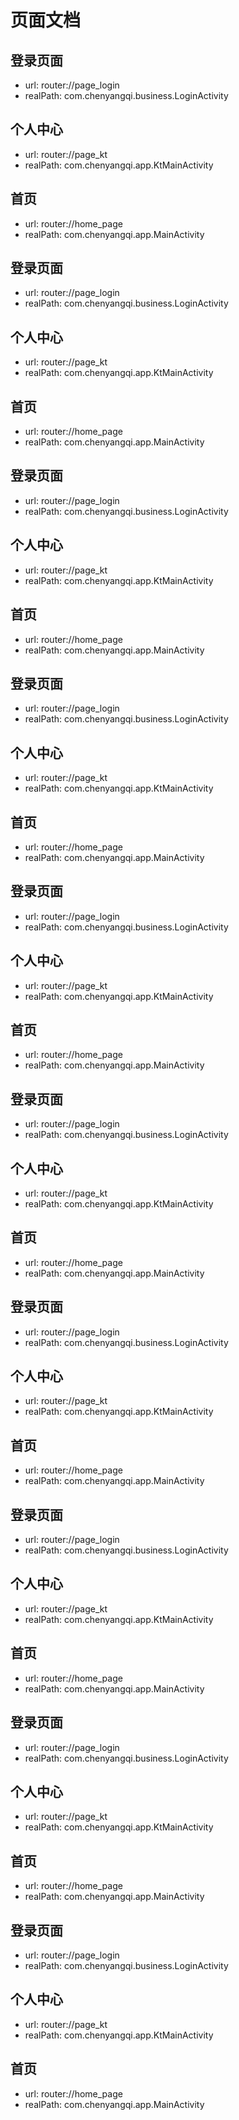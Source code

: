# 页面文档

## 登录页面 
- url: router://page_login 
- realPath: com.chenyangqi.business.LoginActivity 

## 个人中心 
- url: router://page_kt 
- realPath: com.chenyangqi.app.KtMainActivity 

## 首页 
- url: router://home_page 
- realPath: com.chenyangqi.app.MainActivity 

## 登录页面 
- url: router://page_login 
- realPath: com.chenyangqi.business.LoginActivity 

## 个人中心 
- url: router://page_kt 
- realPath: com.chenyangqi.app.KtMainActivity 

## 首页 
- url: router://home_page 
- realPath: com.chenyangqi.app.MainActivity 

## 登录页面 
- url: router://page_login 
- realPath: com.chenyangqi.business.LoginActivity 

## 个人中心 
- url: router://page_kt 
- realPath: com.chenyangqi.app.KtMainActivity 

## 首页 
- url: router://home_page 
- realPath: com.chenyangqi.app.MainActivity 

## 登录页面 
- url: router://page_login 
- realPath: com.chenyangqi.business.LoginActivity 

## 个人中心 
- url: router://page_kt 
- realPath: com.chenyangqi.app.KtMainActivity 

## 首页 
- url: router://home_page 
- realPath: com.chenyangqi.app.MainActivity 

## 登录页面 
- url: router://page_login 
- realPath: com.chenyangqi.business.LoginActivity 

## 个人中心 
- url: router://page_kt 
- realPath: com.chenyangqi.app.KtMainActivity 

## 首页 
- url: router://home_page 
- realPath: com.chenyangqi.app.MainActivity 

## 登录页面 
- url: router://page_login 
- realPath: com.chenyangqi.business.LoginActivity 

## 个人中心 
- url: router://page_kt 
- realPath: com.chenyangqi.app.KtMainActivity 

## 首页 
- url: router://home_page 
- realPath: com.chenyangqi.app.MainActivity 

## 登录页面 
- url: router://page_login 
- realPath: com.chenyangqi.business.LoginActivity 

## 个人中心 
- url: router://page_kt 
- realPath: com.chenyangqi.app.KtMainActivity 

## 首页 
- url: router://home_page 
- realPath: com.chenyangqi.app.MainActivity 

## 登录页面 
- url: router://page_login 
- realPath: com.chenyangqi.business.LoginActivity 

## 个人中心 
- url: router://page_kt 
- realPath: com.chenyangqi.app.KtMainActivity 

## 首页 
- url: router://home_page 
- realPath: com.chenyangqi.app.MainActivity 

## 登录页面 
- url: router://page_login 
- realPath: com.chenyangqi.business.LoginActivity 

## 个人中心 
- url: router://page_kt 
- realPath: com.chenyangqi.app.KtMainActivity 

## 首页 
- url: router://home_page 
- realPath: com.chenyangqi.app.MainActivity 

## 登录页面 
- url: router://page_login 
- realPath: com.chenyangqi.business.LoginActivity 

## 个人中心 
- url: router://page_kt 
- realPath: com.chenyangqi.app.KtMainActivity 

## 首页 
- url: router://home_page 
- realPath: com.chenyangqi.app.MainActivity 

